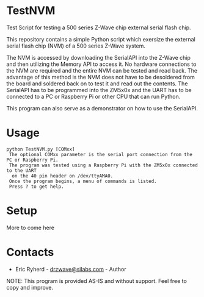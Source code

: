 # TestNVM
Test Script for testing a 500 series Z-Wave chip external serial flash chip.

This repository contains a simple Python script which exersize the external serial flash chip (NVM) of a 500 series Z-Wave system.

The NVM is accessed by downloading the SerialAPI into the Z-Wave chip and then utilizing the Memory API to access it. 
No hardware connections to the NVM are required and the entire NVM can be tested and read back.
The advantage of this method is the NVM does not have to be desoldered from the board and soldered back on to test it and read out the contents.
The SerialAPI has to be programmed into the ZM5x0x and the UART has to be connected to a PC or Raspberry Pi or other CPU that can run Python.

This program can also serve as a demonstrator on how to use the SerialAPI.

# Usage
```
python TestNVM.py [COMxx]
 The optional COMxx parameter is the serial port connection from the PC or Raspberry Pi.
 The program was tested using a Raspberry Pi with the ZM5x0x connected to the UART 
  on the 40 pin header on /dev/ttyAMA0.
 Once the program begins, a menu of commands is listed.
 Press ? to get help.
```

# Setup
More to come here

# Contacts
- Eric Ryherd - drzwave@silabs.com - Author

NOTE: This program is provided AS-IS and without support. Feel free to copy and improve.



